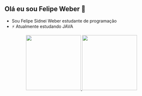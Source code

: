 ## Olá eu sou Felipe Weber 👋

- Sou Felipe Sidnei Weber estudante de programação
- ⚡ Atualmente estudando JAVA

<div align="center">
  <a href="https://github.com/FelipeWeber593">
  <img height="180em" src="https://github-readme-stats.vercel.app/api?username=FelipeWeber593&show_icons=true&theme=dracula&include_all_commits=true&count_private=true"/>
  <img height="180em" src="https://github-readme-stats.vercel.app/api/top-langs/?username=FelipeWeber593&layout=compact&langs_count=7&theme=dracula"/>
</div>
